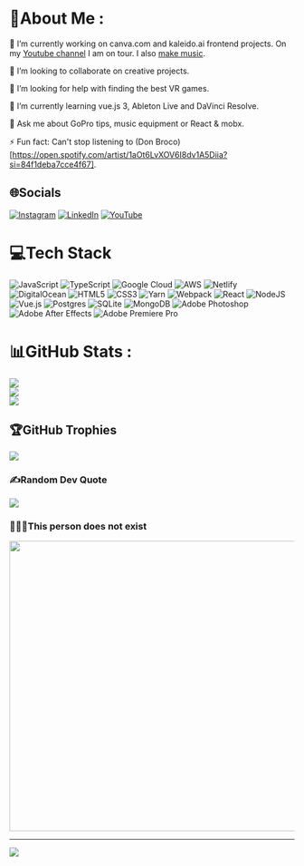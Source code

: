# 💫About Me :
🔭 I’m currently working on canva.com and kaleido.ai frontend projects. On my [Youtube channel](https://www.youtube.com/c/AndreasBraumann) I am on tour. I also [make music](https://www.facebook.com/loop.brew.at).

👯 I’m looking to collaborate on creative projects.

🤝 I’m looking for help with finding the best VR games.

🌱 I’m currently learning vue.js 3, Ableton Live and DaVinci Resolve.

💬 Ask me about GoPro tips, music equipment or React & mobx.

⚡ Fun fact: Can't stop listening to (Don Broco)[https://open.spotify.com/artist/1aOt6LvXOV6I8dv1A5Diia?si=84f1deba7cce4f67].

## 🌐Socials
[![Instagram](https://img.shields.io/badge/Instagram-%23E4405F.svg?logo=Instagram&logoColor=white)](https://instagram.com/brew1337) [![LinkedIn](https://img.shields.io/badge/LinkedIn-%230077B5.svg?logo=linkedin&logoColor=white)](https://linkedin.com/in/andreas-braumann) [![YouTube](https://img.shields.io/badge/YouTube-%23FF0000.svg?logo=YouTube&logoColor=white)](https://youtube.com/c/UC2cXs6kfQk2d8epZ9VlWEpQ) 

# 💻Tech Stack
![JavaScript](https://img.shields.io/badge/javascript-%23323330.svg?style=for-the-badge&logo=javascript&logoColor=%23F7DF1E) ![TypeScript](https://img.shields.io/badge/typescript-%23007ACC.svg?style=for-the-badge&logo=typescript&logoColor=white) ![Google Cloud](https://img.shields.io/badge/Google%20Cloud-%234285F4.svg?style=for-the-badge&logo=google-cloud&logoColor=white) ![AWS](https://img.shields.io/badge/AWS-%23FF9900.svg?style=for-the-badge&logo=amazon-aws&logoColor=white) ![Netlify](https://img.shields.io/badge/netlify-%23000000.svg?style=for-the-badge&logo=netlify&logoColor=#00C7B7) ![DigitalOcean](https://img.shields.io/badge/DigitalOcean-%230167ff.svg?style=for-the-badge&logo=digitalOcean&logoColor=white) ![HTML5](https://img.shields.io/badge/html5-%23E34F26.svg?style=for-the-badge&logo=html5&logoColor=white) ![CSS3](https://img.shields.io/badge/css3-%231572B6.svg?style=for-the-badge&logo=css3&logoColor=white) ![Yarn](https://img.shields.io/badge/yarn-%232C8EBB.svg?style=for-the-badge&logo=yarn&logoColor=white) ![Webpack](https://img.shields.io/badge/webpack-%238DD6F9.svg?style=for-the-badge&logo=webpack&logoColor=black) ![React](https://img.shields.io/badge/react-%2320232a.svg?style=for-the-badge&logo=react&logoColor=%2361DAFB) ![NodeJS](https://img.shields.io/badge/node.js-6DA55F?style=for-the-badge&logo=node.js&logoColor=white) ![Vue.js](https://img.shields.io/badge/vuejs-%2335495e.svg?style=for-the-badge&logo=vuedotjs&logoColor=%234FC08D) ![Postgres](https://img.shields.io/badge/postgres-%23316192.svg?style=for-the-badge&logo=postgresql&logoColor=white) ![SQLite](https://img.shields.io/badge/sqlite-%2307405e.svg?style=for-the-badge&logo=sqlite&logoColor=white) ![MongoDB](https://img.shields.io/badge/MongoDB-%234ea94b.svg?style=for-the-badge&logo=mongodb&logoColor=white) ![Adobe Photoshop](https://img.shields.io/badge/adobephotoshop-%2331A8FF.svg?style=for-the-badge&logo=adobephotoshop&logoColor=white) ![Adobe After Effects](https://img.shields.io/badge/Adobe%20After%20Effects-9999FF.svg?style=for-the-badge&logo=Adobe%20After%20Effects&logoColor=white) ![Adobe Premiere Pro](https://img.shields.io/badge/Adobe%20Premiere%20Pro-9999FF.svg?style=for-the-badge&logo=Adobe%20Premiere%20Pro&logoColor=white)
# 📊GitHub Stats :
![](https://github-readme-stats.vercel.app/api?username=brewmanandi&theme=vue&hide_border=false&include_all_commits=false&count_private=true)<br/>
![](https://github-readme-streak-stats.herokuapp.com/?user=brewmanandi&theme=vue&hide_border=false)<br/>
![](https://github-readme-stats.vercel.app/api/top-langs/?username=brewmanandi&theme=vue&hide_border=false&include_all_commits=false&count_private=true&layout=compact)

## 🏆GitHub Trophies
![](https://github-profile-trophy.vercel.app/?username=brewmanandi&theme=radical&no-frame=false&no-bg=false&margin-w=4)

### ✍️Random Dev Quote
![](https://quotes-github-readme.vercel.app/api?type=horizontal&theme=radical)

### 🙍🏽‍♂️This person does not exist
<img src="https://thispersondoesnotexist.com/image" width="512px"/>

---
[![](https://visitcount.itsvg.in/api?id=brewmanandi&icon=0&color=0)](https://visitcount.itsvg.in)
